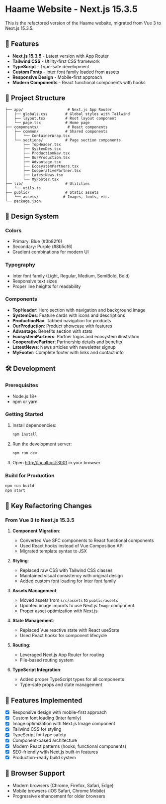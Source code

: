 # Haame Website - Next.js 15.3.5

This is the refactored version of the Haame website, migrated from Vue 3 to Next.js 15.3.5.

## 🚀 Features

- **Next.js 15.3.5** - Latest version with App Router
- **Tailwind CSS** - Utility-first CSS framework
- **TypeScript** - Type-safe development
- **Custom Fonts** - Inter font family loaded from assets
- **Responsive Design** - Mobile-first approach
- **Modern Components** - React functional components with hooks

## 📁 Project Structure

```
├── app/                    # Next.js App Router
│   ├── globals.css        # Global styles with Tailwind
│   ├── layout.tsx         # Root layout component
│   └── page.tsx           # Home page
├── components/             # React components
│   ├── common/            # Shared components
│   │   └── ContainerWrap.tsx
│   └── sections/          # Page section components
│       ├── TopHeader.tsx
│       ├── SystemDes.tsx
│       ├── ProductionNav.tsx
│       ├── OurProduction.tsx
│       ├── Advantage.tsx
│       ├── EcosystemPartners.tsx
│       ├── CooperativePartner.tsx
│       ├── LatestNews.tsx
│       └── MyFooter.tsx
├── lib/                   # Utilities
│   └── utils.ts
├── public/                # Static assets
│   └── assets/           # Images, fonts, etc.
└── package.json
```

## 🎨 Design System

### Colors

- Primary: Blue (#3b82f6)
- Secondary: Purple (#8b5cf6)
- Gradient combinations for modern UI

### Typography

- Inter font family (Light, Regular, Medium, SemiBold, Bold)
- Responsive text sizes
- Proper line heights for readability

### Components

- **TopHeader**: Hero section with navigation and background image
- **SystemDes**: Feature cards with icons and descriptions
- **ProductionNav**: Tabbed navigation for products
- **OurProduction**: Product showcase with features
- **Advantage**: Benefits section with stats
- **EcosystemPartners**: Partner logos and ecosystem illustration
- **CooperativePartner**: Partnership details and benefits
- **LatestNews**: News articles with newsletter signup
- **MyFooter**: Complete footer with links and contact info

## 🛠️ Development

### Prerequisites

- Node.js 18+
- npm or yarn

### Getting Started

1. Install dependencies:

   ```bash
   npm install
   ```

2. Run the development server:

   ```bash
   npm run dev
   ```

3. Open [http://localhost:3001](http://localhost:3001) in your browser

### Build for Production

```bash
npm run build
npm start
```

## 🔧 Key Refactoring Changes

### From Vue 3 to Next.js 15.3.5

1. **Component Migration**:
   - Converted Vue SFC components to React functional components
   - Used React hooks instead of Vue Composition API
   - Migrated template syntax to JSX

2. **Styling**:
   - Replaced raw CSS with Tailwind CSS classes
   - Maintained visual consistency with original design
   - Added custom font loading for Inter font family

3. **Assets Management**:
   - Moved assets from `src/assets` to `public/assets`
   - Updated image imports to use Next.js `Image` component
   - Proper asset optimization with Next.js

4. **State Management**:
   - Replaced Vue reactive state with React useState
   - Used React hooks for component lifecycle

5. **Routing**:
   - Leveraged Next.js App Router for routing
   - File-based routing system

6. **TypeScript Integration**:
   - Added proper TypeScript types for all components
   - Type-safe props and state management

## 🎯 Features Implemented

- [x] Responsive design with mobile-first approach
- [x] Custom font loading (Inter family)
- [x] Image optimization with Next.js Image component
- [x] Tailwind CSS for styling
- [x] TypeScript for type safety
- [x] Component-based architecture
- [x] Modern React patterns (hooks, functional components)
- [x] SEO-friendly with Next.js built-in features
- [x] Production-ready build system

## 📱 Browser Support

- Modern browsers (Chrome, Firefox, Safari, Edge)
- Mobile browsers (iOS Safari, Chrome Mobile)
- Progressive enhancement for older browsers
